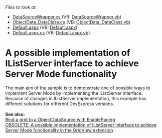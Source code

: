 <!-- default file list -->
*Files to look at*:

* [DataSourceWrapper.cs](./CS/WebSite/App_Code/Grid/Binding/DataSourceWrapper.cs) (VB: [DataSourceWrapper.vb](./VB/WebSite/App_Code/Grid/Binding/DataSourceWrapper.vb))
* [ObjectData_DataClass.cs](./CS/WebSite/App_Code/Grid/Binding/ObjectData_DataClass.cs) (VB: [ObjectData_DataClass.vb](./VB/WebSite/App_Code/Grid/Binding/ObjectData_DataClass.vb))
* [Default.aspx](./CS/WebSite/Default.aspx) (VB: [Default.aspx](./VB/WebSite/Default.aspx))
* [Default.aspx.cs](./CS/WebSite/Default.aspx.cs) (VB: [Default.aspx.vb](./VB/WebSite/Default.aspx.vb))
<!-- default file list end -->
# A possible implementation of IListServer interface to achieve Server Mode functionality


<p>The main aim of the sample is to demonstrate one of possible ways to implement Server Mode by implementing the IListServer interface.<br />
Because of changes in IListServer implementation, this example has different solutions for different DevExpress versions.<br />
<strong><br />
See also:</strong><br />
<a href="https://www.devexpress.com/Support/Center/p/E2672">Bind a grid to a ObjectDataSource with EnablePaging </a><u><br />
</u><a href="https://www.devexpress.com/Support/Center/p/E3027">OBSOLETE: A possible implementation of IListServer interface to achieve Server Mode functionality in the GridView extension</a></p>

<br/>


